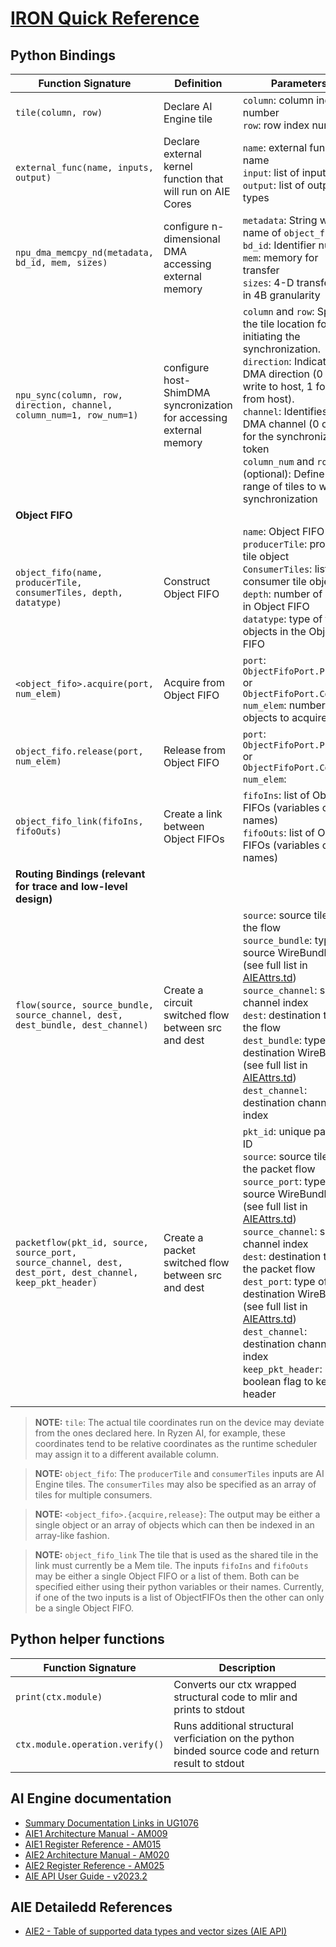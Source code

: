 <!---//===- README.md --------------------------*- Markdown -*-===//
//
// This file is licensed under the Apache License v2.0 with LLVM Exceptions.
// See https://llvm.org/LICENSE.txt for license information.
// SPDX-License-Identifier: Apache-2.0 WITH LLVM-exception
//
// Copyright (C) 2024, Advanced Micro Devices, Inc.
// 
//===----------------------------------------------------------------------===//-->

# <ins>IRON Quick Reference</ins>

## Python Bindings

| Function Signature  | Definition | Parameters | Return Type | Example | 
|---------------------|------------|------------|-------------|---------|
| `tile(column, row)` | Declare AI Engine tile | `column`: column index number <br> `row`: row index number | `<tile>` | ComputeTile = tile(1,3) |
| `external_func(name, inputs, output)` | Declare external kernel function that will run on AIE Cores|  `name`: external function name <br> `input`: list of input types <br> `output`: list of output types | `<external_func>` | scale_scalar = external_func("vector_scalar_mul_aie_scalar", inputs=[memRef_ty, memRef_ty, T.memref(1, T.i32()), T.i32()]) | |
| `npu_dma_memcpy_nd(metadata, bd_id, mem, sizes)` | configure n-dimensional DMA accessing external memory | `metadata`:  String with name of `object_fifo`<br> `bd_id`: Identifier number<br> `mem`: memory for transfer<br> `sizes`: 4-D transfer size in 4B granularity | `None` | npu_dma_memcpy_nd(metadata="out", bd_id=0, mem=C, sizes=[1, 1, 1, N]) |
| `npu_sync(column, row, direction, channel, column_num=1, row_num=1)` | configure host-ShimDMA syncronization for accessing external memory | `column` and `row`: Specify the tile location for initiating the synchronization. <br> `direction`: Indicates the DMA direction (0 for write to host, 1 for read from host). <br> `channel`: Identifies the DMA channel (0 or 1) for the synchronization token <br> `column_num` and `row_num` (optional): Define the range of tiles to wait for synchronization| `None` | npu_sync(column=0, row=0, direction=0, channel=1) |
| **Object FIFO** |||
| `object_fifo(name, producerTile, consumerTiles, depth, datatype)` | Construct Object FIFO | `name`: Object FIFO name <br> `producerTile`: producer tile object <br> `ConsumerTiles`: list of consumer tile objects <br> `depth`: number of object in Object FIFO <br> `datatype`: type of the objects in the Object FIFO| `<object_fifo>` | of0 = object_fifo("objfifo0", A, B, 3, T.memref(256, T.i32())) |
| `<object_fifo>.acquire(port, num_elem)` | Acquire from Object FIFO | `port`: `ObjectFifoPort.Produce` or `ObjectFifoPort.Consume` <br> `num_elem`: number of objects to acquire | `<objects>` | elem0 = of0.acquire(ObjectFifoPort.Produce, 1) |  |
| `object_fifo.release(port, num_elem)` | Release from Object FIFO | `port`: `ObjectFifoPort.Produce` or `ObjectFifoPort.Consume` <br> `num_elem`: | `None` | of0.release(ObjectFifoPort.Consume, 2) |
| `object_fifo_link(fifoIns, fifoOuts)` | Create a link between Object FIFOs | `fifoIns`: list of Object FIFOs (variables or names)<br> `fifoOuts`: list of Object FIFOs (variables or names) | `None` | object_fifo_link(of0, of1) |
| **Routing Bindings (relevant for trace and low-level design)** |||
| `flow(source, source_bundle, source_channel, dest, dest_bundle, dest_channel)` | Create a circuit switched flow between src and dest | `source`: source tile of the flow <br> `source_bundle`: type of source WireBundle (see full list in [AIEAttrs.td](../include/aie/Dialect/AIE/IR/AIEAttrs.td)) <br> `source_channel`: source channel index <br> `dest`: destination tile of the flow <br> `dest_bundle`: type of destination WireBundle (see full list in [AIEAttrs.td](../include/aie/Dialect/AIE/IR/AIEAttrs.td)) <br> `dest_channel`: destination channel index | `None` | flow(ComputeTile, WireBundle.DMA, 0, ShimTile, WireBundle.DMA, 1) | In the case when we're routing for trace, the srcPort and srcChannel can be WireBundle.Trace and 0 respectively|
| `packetflow(pkt_id, source, source_port, source_channel, dest, dest_port, dest_channel, keep_pkt_header)` | Create a packet switched flow between src and dest | `pkt_id`: unique packet ID <br>  `source`: source tile of the packet flow <br> `source_port`: type of source WireBundle (see full list in [AIEAttrs.td](../include/aie/Dialect/AIE/IR/AIEAttrs.td)) <br> `source_channel`: source channel index <br> `dest`: destination tile of the packet flow <br> `dest_port`: type of destination WireBundle (see full list in [AIEAttrs.td](../include/aie/Dialect/AIE/IR/AIEAttrs.td)) <br> `dest_channel`: destination channel index <br>`keep_pkt_header`: boolean flag to keep header | `None` | packetflow(1, ComputeTile2, WireBundle.Trace, 0, ShimTile, WireBundle.DMA, 1, keep_pkt_hdr=True) | Example shows trace routing. If you want to route from the core memory trace unit, then we would use channel 1 |
|||||

> **NOTE:** `tile`: The actual tile coordinates run on the device may deviate from the ones declared here. In Ryzen AI, for example, these coordinates tend to be relative coordinates as the runtime scheduler may assign it to a different available column.

> **NOTE:** `object_fifo`: The `producerTile` and `consumerTiles` inputs are AI Engine tiles. The `consumerTiles` may also be specified as an array of tiles for multiple consumers.

> **NOTE:** `<object_fifo>.{acquire,release}`: The output may be either a single object or an array of objects which can then be indexed in an array-like fashion.

> **NOTE:** `object_fifo_link` The tile that is used as the shared tile in the link must currently be a Mem tile. The inputs `fifoIns` and `fifoOuts` may be either a single Object FIFO or a list of them. Both can be specified either using their python variables or their names. Currently, if one of the two inputs is a list of ObjectFIFOs then the other can only be a single Object FIFO.

## Python helper functions
| Function Signature | Description |
|--------------------|-------------|
| `print(ctx.module)` | Converts our ctx wrapped structural code to mlir and prints to stdout|
| `ctx.module.operation.verify()` | Runs additional structural verficiation on the python binded source code and return result to stdout |


## AI Engine documentation
* [Summary Documentation Links in UG1076](https://docs.amd.com/r/en-US/ug1076-ai-engine-environment/Documentation)
* [AIE1 Architecture Manual - AM009](https://docs.amd.com/r/en-US/am009-versal-ai-engine/Overview)
* [AIE1 Register Reference - AM015](https://docs.amd.com/r/en-US/am015-versal-aie-register-reference/Overview)
* [AIE2 Architecture Manual - AM020](https://docs.amd.com/r/en-US/am020-versal-aie-ml/Overview)
* [AIE2 Register Reference - AM025](https://docs.amd.com/r/en-US/am025-versal-aie-ml-register-reference/Overview)
* [AIE API User Guide - v2023.2](https://www.xilinx.com/htmldocs/xilinx2023_2/aiengine_intrinsics/intrinsics/index.html)

## AIE Detailedd References
* [AIE2 - Table of supported data types and vector sizes (AIE API)](https://www.xilinx.com/htmldocs/xilinx2023_2/aiengine_api/aie_api/doc/group__group__basic__types.html)
